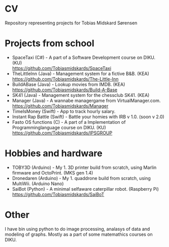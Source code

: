 # CV
Repository representing projects for Tobias Midskard Sørensen

# Projects from school
- SpaceTaxi (C#) -  A part of a Software Development course on DIKU. (KU)<br>
https://github.com/Tobiasmidskards/SpaceTaxi
- TheLittleInn (Java) - Management system for a fictive B&B. (KEA)<br>
https://github.com/Tobiasmidskards/The-Little-Inn
- BuildABase (Java) - Lookup movies from IMDB. (KEA)<br>
https://github.com/Tobiasmidskards/Build-A-Base
- SK41 (Java) - Management system for the chessclub SK41. (KEA)
- Manager (Java) - A wannabe managergame from VirtualManager.com.<br>
https://github.com/Tobiasmidskards/Manager
- TimeIsMoney (Swift) - App to track hourly salary.
- Instant Rap Battle (Swift) - Battle your homies with IRB v 1.0. (soon v 2.0)
- Fasto OS functions (C) - A part of a Implementation of Programminglanguage course on DIKU. (KU)<br>
https://github.com/Tobiasmidskards/IPSGROUP

# Hobbies and hardware
- TOBY3D (Arduino) - My 1. 3D printer build from scratch, using Marlin firmware and OctoPrint. (MKS gen 1.4)
- Dronedaren (Arduino) - My 1. quaddrone build from scratch, using MultiWii. (Arduino Nano)
- SaiBot (Python) - A minimal selfaware caterpillar robot. (Raspberry Pi)<br>
https://github.com/Tobiasmidskards/SaiBoT

# Other
I have bin using python to do image processing, analasys of data and modeling of graphs. Mostly as a part of some matemathics courses on DIKU. 
